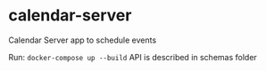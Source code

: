 # calendar-server
Calendar Server app to schedule events

Run: `docker-compose up --build`
API is described in schemas folder
